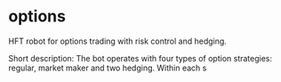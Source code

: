 # options
HFT robot for options trading with risk control and hedging.

Short description:
The bot operates with four types of option strategies: regular, market maker and two hedging.
Within each s